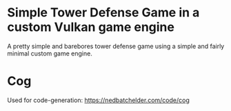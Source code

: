 # Simple Tower Defense Game in a custom Vulkan game engine
A pretty simple and barebores tower defense game using a simple and fairly minimal custom game engine.

# Cog
Used for code-generation:
https://nedbatchelder.com/code/cog